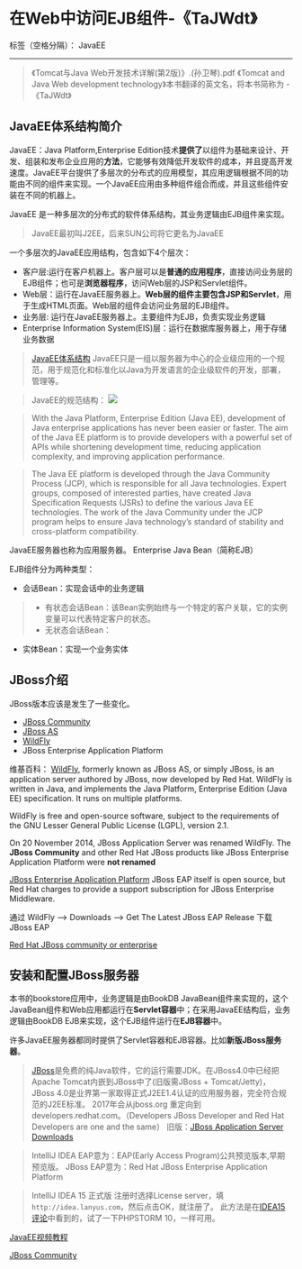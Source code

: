 ﻿# 在Web中访问EJB组件-《TaJWdt》

标签（空格分隔）： JavaEE

---

> 《Tomcat与Java Web开发技术详解(第2版)》.(孙卫琴).pdf
《Tomcat and Java Web development technology》本书翻译的英文名，将本书简称为 -《TaJWdt》



## JavaEE体系结构简介
JavaEE：Java Platform,Enterprise Edition技术**提供了**以组件为基础来设计、开发、组装和发布企业应用的**方法**，它能够有效降低开发软件的成本，并且提高开发速度。JavaEE平台提供了多层次的分布式的应用模型，其应用逻辑根据不同的功能由不同的组件来实现。一个JavaEE应用由多种组件组合而成，并且这些组件安装在不同的机器上。



JavaEE 是一种多层次的分布式的软件体系结构，其业务逻辑由EJB组件来实现。

> JavaEE最初叫J2EE，后来SUN公司将它更名为JavaEE





一个多层次的JavaEE应用结构，包含如下4个层次：

- 客户层:运行在客户机器上。客户层可以是**普通的应用程序**，直接访问业务层的EJB组件；也可是**浏览器程序**，访问Web层的JSP和Servlet组件。
- Web层：运行在JavaEE服务器上。**Web层的组件主要包含JSP和Servlet**，用于生成HTML页面。Web层的组件会访问业务层的EJB组件。
- 业务层: 运行在JavaEE服务器上。主要组件为EJB，负责实现业务逻辑
- Enterprise Information System(EIS)层：运行在数据库服务器上，用于存储业务数据




> [JavaEE体系结构](http://blog.csdn.net/l2show/article/details/7358282) JavaEE只是一组以服务器为中心的企业级应用的一个规范，用于规范化和标准化以Java为开发语言的企业级软件的开发，部署，管理等。

>JavaEE的规范结构： ![](http://hi.csdn.net/attachment/201203/15/0_1331810827AhcE.gif)

> With the Java Platform, Enterprise Edition (Java EE), development of Java enterprise applications has never been easier or faster. The aim of the Java EE platform is to provide developers with a powerful set of APIs while shortening development time, reducing application complexity, and improving application performance.

> The Java EE platform is developed through the Java Community Process (JCP), which is responsible for all Java technologies. Expert groups, composed of interested parties, have created Java Specification Requests (JSRs) to define the various Java EE technologies. The work of the Java Community under the JCP program helps to ensure Java technology’s standard of stability and cross-platform compatibility.



JavaEE服务器也称为应用服务器。
Enterprise Java Bean（简称EJB）


EJB组件分为两种类型：

- 会话Bean：实现会话中的业务逻辑
> - 有状态会话Bean：该Bean实例始终与一个特定的客户关联，它的实例变量可以代表特定客户的状态。
> - 无状态会话Bean：

- 实体Bean：实现一个业务实体



## JBoss介绍
JBoss版本应该是发生了一些变化。


- [JBoss Community](https://sourceforge.net/projects/jboss/)
- [JBoss AS](http://jbossas.jboss.org/downloads)
- [WildFly](http://wildfly.org/)
- JBoss Enterprise Application Platform 


维基百科：
[WildFly](https://en.wikipedia.org/wiki/WildFly), formerly known as JBoss AS, or simply JBoss, is an application server authored by JBoss, now developed by Red Hat. WildFly is written in Java, and implements the Java Platform, Enterprise Edition (Java EE) specification. It runs on multiple platforms.

WildFly is free and open-source software, subject to the requirements of the GNU Lesser General Public License (LGPL), version 2.1.

On 20 November 2014, JBoss Application Server was renamed WildFly. The **JBoss Community** and other Red Hat JBoss products like JBoss Enterprise Application Platform were **not renamed**

[JBoss Enterprise Application Platform](https://en.wikipedia.org/wiki/JBoss_Enterprise_Application_Platform) JBoss EAP itself is open source, but Red Hat charges to provide a support subscription for JBoss Enterprise Middleware.
[]()
[]()

通过 WildFly --> Downloads --> Get The Latest JBoss EAP Release  下载JBoss EAP

[Red Hat JBoss community or enterprise](https://www.redhat.com/en/technologies/jboss-middleware/community-or-enterprise)

## 安装和配置JBoss服务器

本书的bookstore应用中，业务逻辑是由BookDB JavaBean组件来实现的，这个JavaBean组件和Web应用都运行在**Servlet容器**中；在采用JavaEE结构后，业务逻辑由BookDB EJB来实现，这个EJB组件运行在**EJB容器**中。


许多JavaEE服务器都同时提供了Servlet容器和EJB容器。比如**新版JBoss服务器**。

> [JBoss](https://www.jboss.org)是免费的纯Java软件，它的运行需要JDK。在JBoss4.0中已经把Apache Tomcat内嵌到JBoss中了(旧版需JBoss + Tomcat/Jetty)，JBoss 4.0是业界第一家取得正式J2EE1.4认证的应用服务器，完全符合规范的J2EE标准。
2017年会从jboss.org 重定向到developers.redhat.com。（Developers JBoss Developer and Red Hat Developers are one and the same）
旧版：[JBoss Application Server Downloads](http://jbossas.jboss.org/downloads)


> IntelliJ IDEA EAP意为：EAP(Early Access Program)公共预览版本,早期预览版。
JBoss EAP意为：Red Hat JBoss Enterprise Application Platform



> IntelliJ IDEA 15 正式版 注册时选择License server，填`http://idea.lanyus.com`，然后点击OK，就注册了。
此方法是在[IDEA15评论](http://www.oschina.net/news/67666/idea-15)中看到的，试了一下PHPSTORM 10，一样可用。


[JavaEE视频教程](http://study.163.com/course/introduction/320027.htm)



[JBoss Community](https://sourceforge.net/projects/jboss/)



